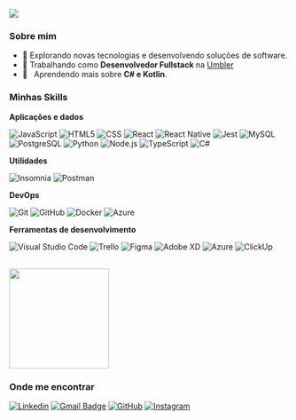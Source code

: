 ![](https://komarev.com/ghpvc/?username=lucas-dev3&color=006bed)

<h3>Sobre mim</h3>

- 🤔 Explorando novas tecnologias e desenvolvendo soluções de software.
- 💼 Trabalhando como **Desenvolvedor Fullstack** na <a href="LINK DA EMPRESA">Umbler</a>
- 🌱 &nbsp; Aprendendo mais sobre **C# e Kotlin**.

<h3>Minhas Skills</h3>

**Aplicações e dados**


![JavaScript](https://img.shields.io/badge/-JavaScript-333333?style=flat&logo=javascript)
![HTML5](https://img.shields.io/badge/-HTML5-333333?style=flat&logo=HTML5)
![CSS](https://img.shields.io/badge/-CSS-333333?style=flat&logo=CSS3&logoColor=1572B6)
![React](https://img.shields.io/badge/-React-333333?style=flat&logo=react)
![React Native](https://img.shields.io/badge/-React%20Native-333333?style=flat&logo=react)
![Jest](https://img.shields.io/badge/-Jest-333333?style=flat&logo=jest)
![MySQL](https://img.shields.io/badge/-MySQL-333333?style=flat&logo=mysql)
![PostgreSQL](https://img.shields.io/badge/-PostgreSQL-336791?style=flat&logo=PostgreSQL&logoColor=white)
![Python](https://img.shields.io/badge/-Python-3776AB?style=flat&logo=Python&logoColor=white)
![Node.js](https://img.shields.io/badge/-Node.js-339933?style=flat&logo=Node.js&logoColor=white)
![TypeScript](https://img.shields.io/badge/-TypeScript-3178C6?style=flat&logo=TypeScript&logoColor=white)
![C#](https://img.shields.io/badge/-C%23-239120?style=flat&logo=C%20Sharp&logoColor=white)


**Utilidades**

![Insomnia](https://img.shields.io/badge/-Insomnia-333333?style=flat&logo=insomnia)
![Postman](https://img.shields.io/badge/-Postman-333333?style=flat&logo=postman)

**DevOps**

![Git](https://img.shields.io/badge/-Git-333333?style=flat&logo=git)
![GitHub](https://img.shields.io/badge/-GitHub-333333?style=flat&logo=github)
![Docker](https://img.shields.io/badge/-Docker-333333?style=flat&logo=docker)
![Azure](https://img.shields.io/badge/Microsoft_Azure-0089D6?style=flat&logo=microsoft-azure&logoColor=white)


**Ferramentas de desenvolvimento**

![Visual Studio Code](https://img.shields.io/badge/-Visual%20Studio%20Code-333333?style=flat&logo=visual-studio-code&logoColor=007ACC)
![Trello](https://img.shields.io/badge/-Trello-333333?style=flat&logo=trello&logoColor=007ACC)
![Figma](https://img.shields.io/badge/-Figma-333333?style=flat&logo=figma&logoColor=007ACC)
![Adobe XD](https://img.shields.io/badge/-Adobe%20XD-333333?style=flat&logo=adobe-xd&logoColor=007ACC)
![Azure](https://img.shields.io/badge/Microsoft_Azure-0089D6?style=flat&logo=microsoft-azure&logoColor=white)
![ClickUp](https://img.shields.io/badge/ClickUp-7B68EE?style=flat&logo=clickup&logoColor=white)


<br/>

<a href="https://github.com/lucas-dev3" title="Perfil do Lucas">
  <img height="180em" src="https://github-readme-stats.vercel.app/api?username=lucas-dev3&theme=dracula&show_icons=true" />
</a>

<h3>Onde me encontrar</h3>

[![Linkedin](https://img.shields.io/badge/-Lucas-blue?style=flat-square&logo=Linkedin&logoColor=white&link=https://www.linkedin.com/in/lucas-carvalho-b465071b3/)](https://www.linkedin.com/in/lucas-carvalho-b465071b3/)
[![Gmail Badge](https://img.shields.io/badge/-lucassdeveloper@gmail.com-006bed?style=flat-square&logo=Gmail&logoColor=white&link=mailto:lucassdeveloper@gmail.com)](mailto:lucassdeveloper@gmail.com)
[![GitHub](https://img.shields.io/github/followers/lucas-dev3?label=follow&style=social)](https://github.com/lucas-dev3)
[![Instagram](https://img.shields.io/badge/Instagram-E4405F?style=flat&logo=instagram&logoColor=white)](https://instagram.com/ilucaas3)

